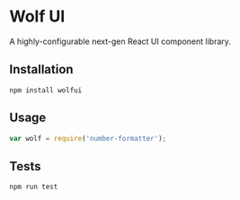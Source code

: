# Wolf UI

A highly-configurable next-gen React UI component library.

## Installation

  `npm install wolfui`

## Usage

```js
var wolf = require('number-formatter');
```

## Tests

  `npm run test`

